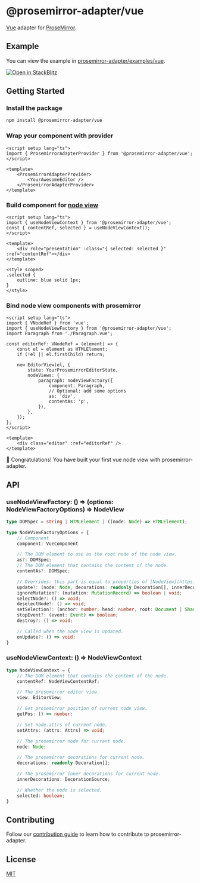 # @prosemirror-adapter/vue

[Vue](https://vuejs.org/) adapter for [ProseMirror](https://prosemirror.net/).

## Example

You can view the example in [prosemirror-adapter/examples/vue](../../examples/vue/).

[![Open in StackBlitz](https://developer.stackblitz.com/img/open_in_stackblitz.svg)](https://stackblitz.com/github/Saul-Mirone/prosemirror-adapter/tree/main/examples/vue)

## Getting Started

### Install the package

```bash
npm install @prosemirror-adapter/vue
```

### Wrap your component with provider

```vue
<script setup lang="ts">
import { ProsemirrorAdapterProvider } from '@prosemirror-adapter/vue';
</script>

<template>
    <ProsemirrorAdapterProvider>
        <YourAwesomeEditor />
    </ProsemirrorAdapterProvider>
</template>
```

### Build component for [node view](https://prosemirror.net/docs/ref/#view.NodeView)

```vue
<script setup lang="ts">
import { useNodeViewContext } from '@prosemirror-adapter/vue';
const { contentRef, selected } = useNodeViewContext();
</script>

<template>
    <div role="presentation" :class="{ selected: selected }" :ref="contentRef"></div>
</template>

<style scoped>
.selected {
    outline: blue solid 1px;
}
</style>
```

### Bind node view components with prosemirror

```vue
<script setup lang="ts">
import { VNodeRef } from 'vue';
import { useNodeViewFactory } from '@prosemirror-adapter/vue';
import Paragraph from './Paragraph.vue';

const editorRef: VNodeRef = (element) => {
    const el = element as HTMLElement;
    if (!el || el.firstChild) return;

    new EditorView(el, {
        state: YourProsemirrorEditorState,
        nodeViews: {
            paragraph: nodeViewFactory({
                component: Paragraph,
                // Optional: add some options
                as: 'div',
                contentAs: 'p',
            }),
        },
    });
};
</script>

<template>
    <div class="editor" :ref="editorRef" />
</template>
```

🚀 Congratulations! You have built your first vue node view with prosemirror-adapter.

## API

### useNodeViewFactory: () => (options: NodeViewFactoryOptions) => NodeView

```ts
type DOMSpec = string | HTMLElement | ((node: Node) => HTMLElement);

type NodeViewFactoryOptions = {
    // Component
    component: VueComponent

    // The DOM element to use as the root node of the node view.
    as?: DOMSpec;
    // The DOM element that contains the content of the node.
    contentAs?: DOMSpec;

    // Overrides: this part is equal to properties of [NodeView](https://prosemirror.net/docs/ref/#view.NodeView)
    update?: (node: Node, decorations: readonly Decoration[], innerDecorations: DecorationSource) => boolean | void;
    ignoreMutation?: (mutation: MutationRecord) => boolean | void;
    selectNode?: () => void;
    deselectNode?: () => void;
    setSelection?: (anchor: number, head: number, root: Document | ShadowRoot) => void;
    stopEvent?: (event: Event) => boolean;
    destroy?: () => void;

    // Called when the node view is updated.
    onUpdate?: () => void;
}
```

### useNodeViewContext: () => NodeViewContext

```ts
type NodeViewContext = {
    // The DOM element that contains the content of the node.
    contentRef: NodeViewContentRef;

    // The prosemirror editor view.
    view: EditorView;

    // Get prosemirror position of current node view.
    getPos: () => number;

    // Set node.attrs of current node.
    setAttrs: (attrs: Attrs) => void;

    // The prosemirror node for current node.
    node: Node;

    // The prosemirror decorations for current node. 
    decorations: readonly Decoration[];

    // The prosemirror inner decorations for current node. 
    innerDecorations: DecorationSource;

    // Whether the node is selected.
    selected: boolean;
}
```

## Contributing

Follow our [contribution guide](../../CONTRIBUTING.md) to learn how to contribute to prosemirror-adapter.

## License

[MIT](../../LICENSE)
